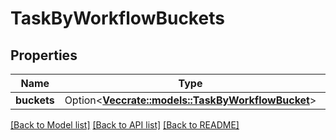 # TaskByWorkflowBuckets

## Properties

Name | Type | Description | Notes
------------ | ------------- | ------------- | -------------
**buckets** | Option<[**Vec<crate::models::TaskByWorkflowBucket>**](task_by_workflow_bucket.md)> |  | [optional]

[[Back to Model list]](../README.md#documentation-for-models) [[Back to API list]](../README.md#documentation-for-api-endpoints) [[Back to README]](../README.md)


